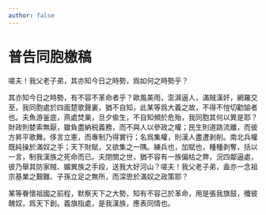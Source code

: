 ```yaml
---
author: false
---
```


# 普告同胞檄稿

嗟夫！我父老子弟，其亦知今日之時勢，爲如何之時勢乎？

其亦知今日之時勢，有不容不革命者乎？歐風美雨，澎湃逼人，滿賊漢奸，網羅交至，我同胞處於四面楚歌聲裏，猶不自知，此某等爲大義之故，不得不愷切勸諭者也。夫魚游釜底，燕處焚巣，旦夕偸生，不自知頻於危殆，我同胞其何以異是耶？財政則婪索無厭，雖負盡納税義務，而不與人以參政之權；民生則道路流離，而彼方昇平歌舞。侈言立憲，而專制乃得實行；名爲集權，則漢人盡遭剥削。南北兵權既純操於滿奴之手；天下財賦，又欲集之一隅。練兵也，加賦也，種種剥奪，括以一言，制我漢族之死命而已。夫閉關之世，猶不容有一族偏枯之弊，況四鄰逼處，彼乃舉其防家賊、媚異族之手段，送我大好河山？嗟夫！我父老子弟，盍亦一念祖宗基業之艱難、子孫立足之無所，而深思於滿奴之政策耶？

某等眷懷祖國之前程，默察天下之大勢，知有不容己於革命，用是張我旗鼓，殲彼醜奴，爲天下創。義旗指處，是我漢族，應表同情也。

